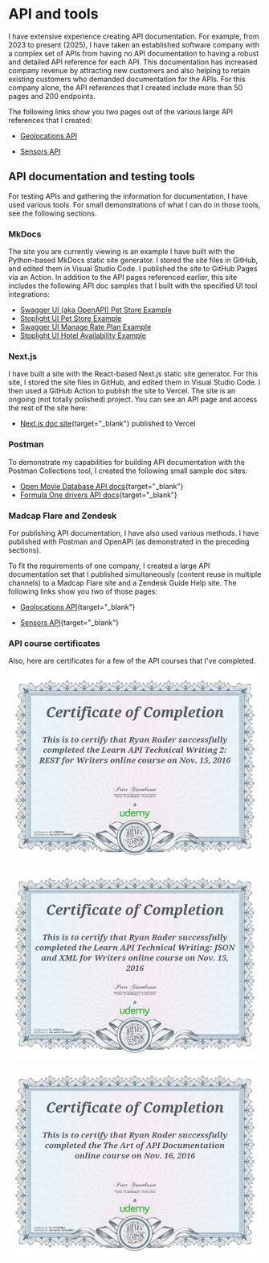 # API and tools

I have extensive experience creating API documentation. For example,
from 2023 to present (2025), I have taken an established software
company with a complex set of APIs from having no API documentation to
having a robust and detailed API reference for each API. This
documentation has increased company revenue by attracting new customers
and also helping to retain existing customers who demanded documentation
for the APIs. For this company alone, the API references that I created
include more than 50 pages and 200 endpoints.

The following links show you two pages out of the various large API
references that I created:

- [Geolocations API](ApiGeolocations.md)

- [Sensors API](sensors-api.md)

## API documentation and testing tools

For testing APIs and gathering the information for documentation, I have
used various tools. For small demonstrations of what I can do in those
tools, see the following sections.

### MkDocs

The site you are currently viewing is an example I have built with the Python-based MkDocs static site generator. I stored the site files in GitHub, and edited them in Visual Studio Code. I published the site to GitHub Pages via an Action. In addition to the API pages referenced earlier, this site includes the following API doc samples that I built with the specified UI tool integrations:

- [Swagger UI (aka OpenAPI) Pet Store Example](../ProductCatalog/PetStoreSwgUiTag.md)
- [Stoplight UI Pet Store Example](../ProductCatalog/PetStoreStoplight.md)
- [Swagger UI Manage Rate Plan Example](../ProductCatalog/ManageRatePlan.md)
- [Stoplight UI Hotel Availability Example](../ProductCatalog/HotelAvail.md)

### Next.js

I have built a site with the React-based Next.js static site generator. For this site, I stored the site files in GitHub, and edited them in Visual Studio Code. I then used a GitHub Action to publish the site to Vercel. The site is an ongoing (not totally polished) project. You can see an API page and access the rest of the site here:

- [Next.js doc site](https://portfolionextjs07.vercel.app/API%20and%20Tools/geolocations-api){target="\_blank"} published to Vercel

### Postman

To demonstrate my capabilities for building API documentation with the
Postman Collections tool, I created the following small sample doc
sites:

- [Open Movie Database API
  docs](https://documenter.getpostman.com/view/26797508/2s93RZNqWX){target="\_blank"}
- [Formula One drivers API
  docs](https://documenter.getpostman.com/view/26797508/2s93XsXRWt){target="\_blank"}

### Madcap Flare and Zendesk

For publishing API documentation, I have also used various methods. I
have published with Postman and OpenAPI (as demonstrated in the
preceding sections).

To fit the requirements of one company, I created a large API
documentation set that I published simultaneously (content reuse in
multiple channels) to a Madcap Flare site and a Zendesk Guide Help site.
The following links show you two of those pages:

- [Geolocations API](https://lookatthem-tech.github.io/portfolio001/Content/Topics/APIDocs/DpGeolocation.htm){target="\_blank"}

- [Sensors API](https://lookatthem-tech.github.io/portfolio001/Content/Topics/APIDocs/StSensors11.3.1.htm){target="\_blank"}

### API course certificates

Also, here are certificates for a few of the API courses that I've
completed.

[![](./APICert001.jpg)](APICert001.jpg)

[![](./APICert002.jpg)](APICert002.jpg)

[![](./APICert003.jpg)](APICert003.jpg)
